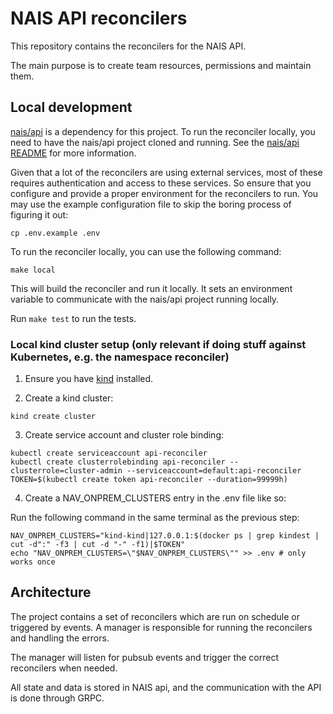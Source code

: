 # NAIS API reconcilers

This repository contains the reconcilers for the NAIS API.

The main purpose is to create team resources, permissions and maintain them.

## Local development

[nais/api](https://github.com/nais/api) is a dependency for this project.
To run the reconciler locally, you need to have the nais/api project cloned and running.
See the [nais/api README](https://github.com/nais/api?tab=readme-ov-file#local-development) for more information.

Given that a lot of the reconcilers are using external services, most of these requires authentication and access to these services.
So ensure that you configure and provide a proper environment for the reconcilers to run.
You may use the example configuration file to skip the boring process of figuring it out:

```shell
cp .env.example .env
```

To run the reconciler locally, you can use the following command:

```shell
make local
```

This will build the reconciler and run it locally.
It sets an environment variable to communicate with the nais/api project running locally.

Run `make test` to run the tests.

### Local kind cluster setup (only relevant if doing stuff against Kubernetes, e.g. the namespace reconciler)

1. Ensure you have [kind](https://kind.sigs.k8s.io/docs/user/quick-start/) installed.

2. Create a kind cluster:

```shell
kind create cluster 
```

3. Create service account and cluster role binding:

```shell
kubectl create serviceaccount api-reconciler
kubectl create clusterrolebinding api-reconciler --clusterrole=cluster-admin --serviceaccount=default:api-reconciler
TOKEN=$(kubectl create token api-reconciler --duration=99999h)
```

4. Create a NAV_ONPREM_CLUSTERS entry in the .env file like so:

Run the following command in the same terminal as the previous step:

```shell
NAV_ONPREM_CLUSTERS="kind-kind|127.0.0.1:$(docker ps | grep kindest | cut -d":" -f3 | cut -d "-" -f1)|$TOKEN"
echo "NAV_ONPREM_CLUSTERS=\"$NAV_ONPREM_CLUSTERS\"" >> .env # only works once
```

## Architecture

The project contains a set of reconcilers which are run on schedule or triggered by events.
A manager is responsible for running the reconcilers and handling the errors.

The manager will listen for pubsub events and trigger the correct reconcilers when needed.

All state and data is stored in NAIS api, and the communication with the API is done through GRPC.


